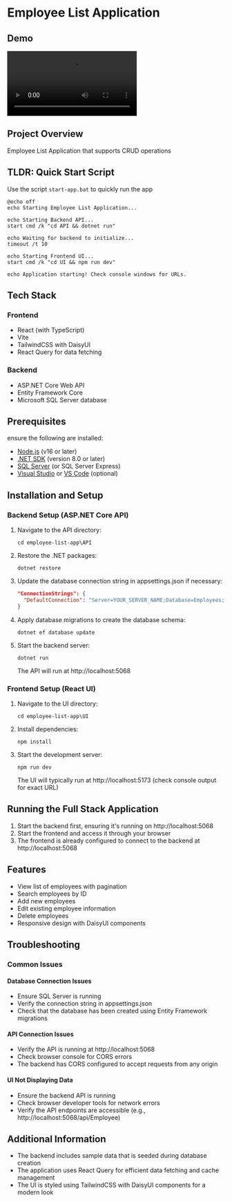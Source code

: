 # Employee List Application

## Demo

<video controls src="demo.mp4" title="Title"></video>

## Project Overview

Employee List Application that supports CRUD operations

## TLDR: Quick Start Script

Use the script `start-app.bat` to quickly run the app

```batch
@echo off
echo Starting Employee List Application...

echo Starting Backend API...
start cmd /k "cd API && dotnet run"

echo Waiting for backend to initialize...
timeout /t 10

echo Starting Frontend UI...
start cmd /k "cd UI && npm run dev"

echo Application starting! Check console windows for URLs.
```

## Tech Stack

### Frontend

- React (with TypeScript)
- Vite
- TailwindCSS with DaisyUI
- React Query for data fetching

### Backend

- ASP.NET Core Web API
- Entity Framework Core
- Microsoft SQL Server database

## Prerequisites

ensure the following are installed:

- [Node.js](https://nodejs.org/) (v16 or later)
- [.NET SDK](https://dotnet.microsoft.com/download) (version 8.0 or later)
- [SQL Server](https://www.microsoft.com/sql-server/) (or SQL Server Express)
- [Visual Studio](https://visualstudio.microsoft.com/) or [VS Code](https://code.visualstudio.com/) (optional)

## Installation and Setup

### Backend Setup (ASP.NET Core API)

1. Navigate to the API directory:

   ```
   cd employee-list-app\API
   ```

2. Restore the .NET packages:

   ```
   dotnet restore
   ```

3. Update the database connection string in appsettings.json if necessary:

   ```json
   "ConnectionStrings": {
     "DefaultConnection": "Server=YOUR_SERVER_NAME;Database=Employees;Trusted_Connection=True;TrustServerCertificate=True;MultipleActiveResultSets=True;"
   }
   ```

4. Apply database migrations to create the database schema:

   ```
   dotnet ef database update
   ```

5. Start the backend server:
   ```
   dotnet run
   ```
   The API will run at http://localhost:5068

### Frontend Setup (React UI)

1. Navigate to the UI directory:

   ```
   cd employee-list-app\UI
   ```

2. Install dependencies:

   ```
   npm install
   ```

3. Start the development server:
   ```
   npm run dev
   ```
   The UI will typically run at http://localhost:5173 (check console output for exact URL)

## Running the Full Stack Application

1. Start the backend first, ensuring it's running on http://localhost:5068
2. Start the frontend and access it through your browser
3. The frontend is already configured to connect to the backend at http://localhost:5068

## Features

- View list of employees with pagination
- Search employees by ID
- Add new employees
- Edit existing employee information
- Delete employees
- Responsive design with DaisyUI components

## Troubleshooting

### Common Issues

#### Database Connection Issues

- Ensure SQL Server is running
- Verify the connection string in appsettings.json
- Check that the database has been created using Entity Framework migrations

#### API Connection Issues

- Verify the API is running at http://localhost:5068
- Check browser console for CORS errors
- The backend has CORS configured to accept requests from any origin

#### UI Not Displaying Data

- Ensure the backend API is running
- Check browser developer tools for network errors
- Verify the API endpoints are accessible (e.g., http://localhost:5068/api/Employee)

## Additional Information

- The backend includes sample data that is seeded during database creation
- The application uses React Query for efficient data fetching and cache management
- The UI is styled using TailwindCSS with DaisyUI components for a modern look
